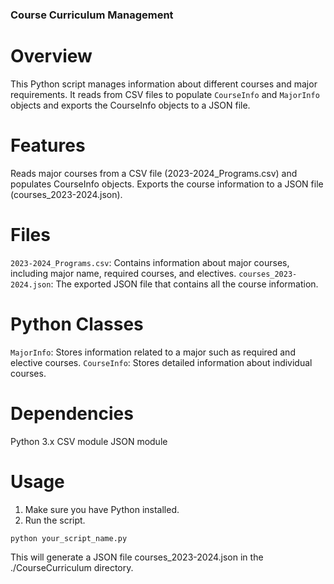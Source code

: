 ### Course Curriculum Management

# Overview

This Python script manages information about different courses and major requirements. It reads from CSV files to populate `CourseInfo` and `MajorInfo` objects and exports the CourseInfo objects to a JSON file.

# Features

Reads major courses from a CSV file (2023-2024_Programs.csv) and populates CourseInfo objects.
Exports the course information to a JSON file (courses_2023-2024.json).

# Files

`2023-2024_Programs.csv`: Contains information about major courses, including major name, required courses, and electives.
`courses_2023-2024.json`: The exported JSON file that contains all the course information.

# Python Classes

`MajorInfo`: Stores information related to a major such as required and elective courses.
`CourseInfo`: Stores detailed information about individual courses.

# Dependencies

Python 3.x
CSV module
JSON module

# Usage

1. Make sure you have Python installed.
2. Run the script.

```
python your_script_name.py
```

This will generate a JSON file courses_2023-2024.json in the ./CourseCurriculum directory.
